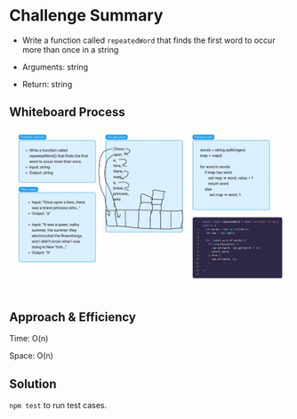 # Challenge Summary

<!-- Description of the challenge -->

- Write a function called `repeatedWord` that finds the first word to occur more than once in a string

- Arguments: string

- Return: string

## Whiteboard Process

<!-- Embedded whiteboard image -->

![whiteboard](./img/cc31.jpg)

## Approach & Efficiency

<!-- What approach did you take? Why? What is the Big O space/time for this approach? -->

Time: O(n)

Space: O(n)

## Solution

<!-- Show how to run your code, and examples of it in action -->

`npm test` to run test cases.
